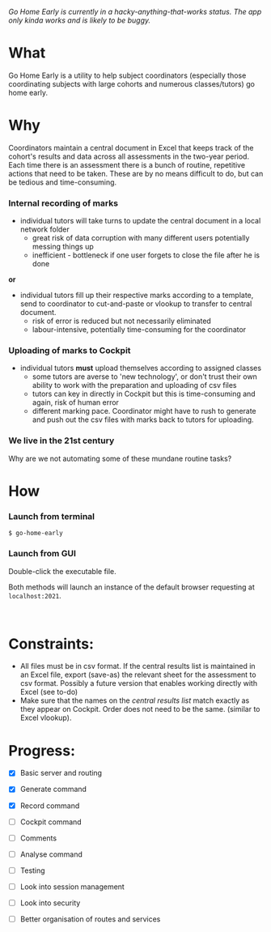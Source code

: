 *Go Home Early is currently in a hacky-anything-that-works status. The app only kinda works and is likely to be buggy.*

# What
Go Home Early is a utility to help subject coordinators (especially those coordinating subjects with large cohorts and numerous classes/tutors) go home early.

# Why
Coordinators maintain a central document in Excel that keeps track of the cohort's results and data across all assessments in the two-year period. Each time there is an assessment there is a bunch of routine, repetitive actions that need to be taken. These are by no means difficult to do, but can be tedious and time-consuming.  

### Internal recording of marks
- individual tutors will take turns to update the central document in a local network folder
    - great risk of data corruption with many different users potentially messing things up
    - inefficient - bottleneck if one user forgets to close the file after he is done

**or**

- individual tutors fill up their respective marks according to a template, send to coordinator to cut-and-paste or vlookup to transfer to central document.
    - risk of error is reduced but not necessarily eliminated
    - labour-intensive, potentially time-consuming for the coordinator

### Uploading of marks to Cockpit
- individual tutors **must** upload themselves according to assigned classes
    - some tutors are averse to 'new technology', or don't trust their own ability to work with the preparation and uploading of csv files
    - tutors can key in directly in Cockpit but this is time-consuming and again, risk of human error
    - different marking pace. Coordinator might have to rush to generate and push out the csv files with marks back to tutors for uploading.

### We live in the 21st century
Why are we not automating some of these mundane routine tasks?


# How  

### Launch from terminal
```
$ go-home-early
```
### Launch from GUI
Double-click the executable file.

Both methods will launch an instance of the default browser requesting at `localhost:2021`.  
  
<br>


# Constraints:
- All files must be in csv format. If the central results list is maintained in an Excel file, export (save-as) the relevant sheet for the assessment to csv format. Possibly a future version that enables working directly with Excel (see to-do)
- Make sure that the names on the *central results list* match exactly as they appear on Cockpit. Order does not need to be the same. (similar to Excel vlookup).


# Progress:  
- [x] Basic server and routing
- [x] Generate command
- [x] Record command
- [ ] Cockpit command
- [ ] Comments
- [ ] Analyse command
- [ ] Testing
- [ ] Look into session management
- [ ] Look into security
- [ ] Better organisation of routes and services  

